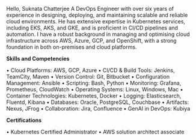 Hello, Suknata Chatterjee
A DevOps Engineer with over six years of experience in designing, deploying, and maintaining scalable and reliable cloud environments. He has extensive expertise in Kubernetes services, including EKS, AKS, and GKE, and is proficient in CI/CD pipelines and automation. I  have a robust background in managing and optimising cloud infrastructure across AWS, Azure, GCP, and OpenShift, with a strong foundation in both on-premises and cloud platforms.


**Skills and Competencies**

• Cloud Platforms: AWS, GCP, Azure
• CI/CD & Build Tools: Jenkins, TeamCity, Maven
• Version Control: Git, Bitbucket
• Configuration Management: Ansible
• Scripting: Bash, Python
• Monitoring: Grafana, Prometheus, CloudWatch
• Operating Systems: Linux, Windows, Mac
• Container Technologies: Kubernetes, Docker
• Logging: Elasticsearch, Fluentd, Kibana
• Databases: Oracle, PostgreSQL, Couchbase
• Artifacts: Nexus, JFrog
• Collaboration: Jira, Confluence
• GenAI in DevOps: Kubiya



**Certifications**

• Kubernetes Certified Administrator
• AWS solution architect associate
